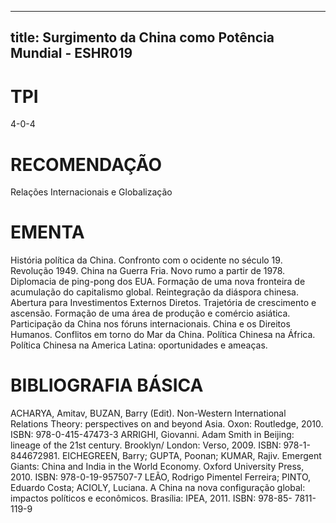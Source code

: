 
---
title: Surgimento da China como Potência Mundial - ESHR019 
---

# TPI

4-0-4

# RECOMENDAÇÃO

Relações Internacionais e Globalização

# EMENTA

História política da China. Confronto com o ocidente no século 19. Revolução 1949. China na Guerra Fria. Novo rumo a partir de 1978. Diplomacia de ping-pong dos EUA. Formação de uma nova fronteira de acumulação do capitalismo global. Reintegração da diáspora chinesa. Abertura para Investimentos Externos Diretos. Trajetória de crescimento e ascensão. Formação de uma área de produção e comércio asiática. Participação da China nos fóruns internacionais. China e os Direitos Humanos. Conflitos em torno do Mar da China. Política Chinesa na África. Política Chinesa na America Latina: oportunidades e ameaças.

# BIBLIOGRAFIA BÁSICA

ACHARYA, Amitav, BUZAN, Barry (Edit). Non-Western International Relations Theory: perspectives on and beyond Asia. Oxon: Routledge, 2010. ISBN: 978-0-415-47473-3
ARRIGHI, Giovanni. Adam Smith in Beijing: lineage of the 21st century. Brooklyn/ London: Verso, 2009. ISBN: 978-1-844672981.
EICHEGREEN, Barry; GUPTA, Poonan; KUMAR, Rajiv. Emergent Giants: China and India in the World Economy. Oxford University Press, 2010. ISBN: 978-0-19-957507-7
LEÃO, Rodrigo Pimentel Ferreira; PINTO, Eduardo Costa; ACIOLY, Luciana. A China na nova configuração global: impactos políticos e econômicos. Brasília: IPEA, 2011. ISBN: 978-85- 7811-119-9
        